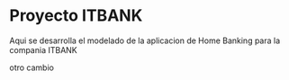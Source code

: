 # Proyecto ITBANK
Aqui se desarrolla el modelado de la aplicacion de Home Banking para la compania ITBANK 

otro cambio